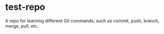 # test-repo

A repo for learning different Git commands, such as commit, push, branch, merge, pull, etc.
